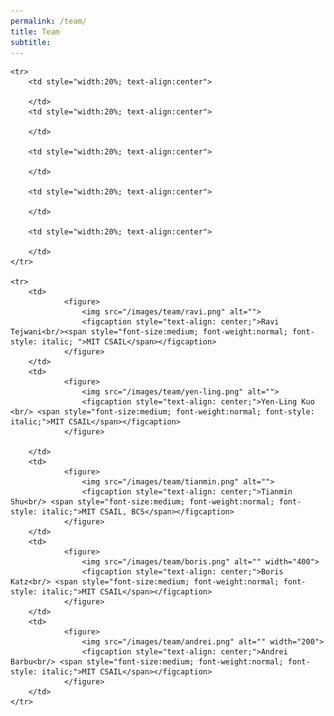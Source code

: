 ```yaml
---
permalink: /team/
title: Team
subtitle: 
---
```



<table cellpadding="">
    
    <tr>
        <td style="width:20%; text-align:center">
           
        </td>
        <td style="width:20%; text-align:center">
       
        </td>
        
        <td style="width:20%; text-align:center">
          
        </td>
        
        <td style="width:20%; text-align:center">
         
        </td>
        
        <td style="width:20%; text-align:center">
         
        </td>
    </tr>
    
    <tr>
        <td>
                <figure>
                    <img src="/images/team/ravi.png" alt="">
                    <figcaption style="text-align: center;">Ravi Tejwani<br/><span style="font-size:medium; font-weight:normal; font-style: italic; ">MIT CSAIL</span></figcaption>
                </figure>
        </td>
        <td>
                <figure>
                    <img src="/images/team/yen-ling.png" alt="">
                    <figcaption style="text-align: center;">Yen-Ling Kuo <br/> <span style="font-size:medium; font-weight:normal; font-style: italic;">MIT CSAIL</span></figcaption>
                </figure>
    
        </td>
        <td>
                <figure>
                    <img src="/images/team/tianmin.png" alt="">
                    <figcaption style="text-align: center;">Tianmin Shu<br/> <span style="font-size:medium; font-weight:normal; font-style: italic;">MIT CSAIL, BCS</span></figcaption>
                </figure>
        </td>
        <td>
                <figure>
                    <img src="/images/team/boris.png" alt="" width="400">
                    <figcaption style="text-align: center;">Boris Katz<br/> <span style="font-size:medium; font-weight:normal; font-style: italic;">MIT CSAIL</span></figcaption>
                </figure>
        </td>
        <td>
                <figure>
                    <img src="/images/team/andrei.png" alt="" width="200">
                    <figcaption style="text-align: center;">Andrei Barbu<br/> <span style="font-size:medium; font-weight:normal; font-style: italic;">MIT CSAIL</span></figcaption>
                </figure>
        </td>
    </tr>
</table>